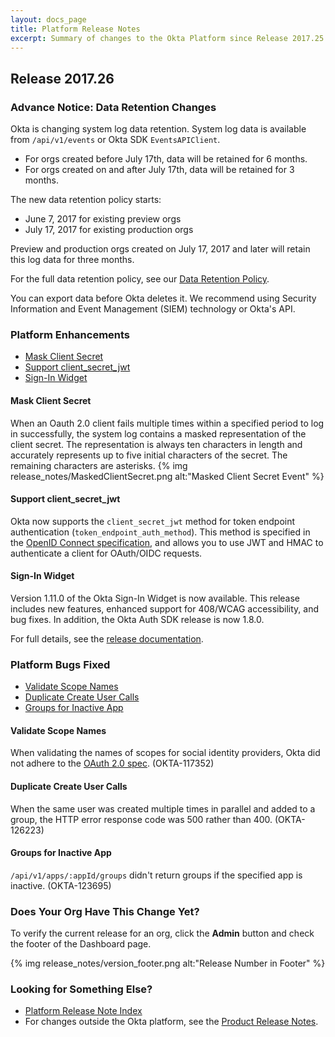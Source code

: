 ```yaml
---
layout: docs_page
title: Platform Release Notes
excerpt: Summary of changes to the Okta Platform since Release 2017.25
---
```


## Release 2017.26

### Advance Notice: Data Retention Changes

Okta is changing system log data retention. System log data is available from `/api/v1/events` or
Okta SDK `EventsAPIClient`.

* For orgs created before July 17th, data will be retained for 6 months.
* For orgs created on and after July 17th, data will be retained for 3 months.

The new data retention policy starts:

* June 7, 2017 for existing preview orgs
* July 17, 2017 for existing production orgs

Preview and production orgs created on July 17, 2017 and later will retain this log data for three months.

For the full data retention policy, see our [Data Retention Policy](https://support.okta.com/help/Documentation/Knowledge_Article/Okta-Data-Retention-Policy).

You can export data before Okta deletes it. We recommend using Security Information and Event Management (SIEM) technology or Okta's API. <!-- OKTA-125424 -->

 <!-- OKTA-125424 -->

### Platform Enhancements

* [Mask Client Secret](#mask-client-secret)
* [Support client_secret_jwt](#support-client_secret_jwt)
* [Sign-In Widget](#sign-in-widget)


#### Mask Client Secret
When an Oauth 2.0 client fails multiple times within a specified period to log in successfully, the system log contains a masked representation of the client secret. The representation is always ten characters in length and accurately represents up to five initial characters of the secret.
The remaining characters are asterisks.
{% img release_notes/MaskedClientSecret.png alt:"Masked Client Secret Event" %}
<!-- (OKTA-129694) -->

#### Support client_secret_jwt
Okta now supports the `client_secret_jwt` method for token endpoint authentication (`token_endpoint_auth_method`).
This method is specified in the [OpenID Connect specification](http://openid.net/specs/openid-connect-core-1_0.html#ClientAuthentication), and allows you to use JWT and HMAC to authenticate a client for OAuth/OIDC requests.
<!-- (OKTA-101074) -->

#### Sign-In Widget
Version 1.11.0 of the Okta Sign-In Widget is now available. This release includes new features,
enhanced support for 408/WCAG accessibility, and bug fixes. In addition, the Okta Auth SDK release is now 1.8.0.

For full details, see the
[release documentation](https://github.com/okta/okta-signin-widget/releases/tag/okta-signin-widget-1.11.0).
<!-- (OKTA-131204) -->


### Platform Bugs Fixed

* [Validate Scope Names](#validate-scope-names)
* [Duplicate Create User Calls](#duplicate-create-user-calls)
* [Groups for Inactive App](#groups-for-inactive-app)


#### Validate Scope Names
When validating the names of scopes for social identity providers,
Okta did not adhere to the [OAuth 2.0 spec](https://tools.ietf.org/html/rfc6749#section-3.3). (OKTA-117352)

#### Duplicate Create User Calls
When the same user was created multiple times in parallel and added to a group, the HTTP error response code was 500 rather than 400. (OKTA-126223)

#### Groups for Inactive App
`/api/v1/apps/:appId/groups` didn't return groups if the specified app is inactive. (OKTA-123695)

### Does Your Org Have This Change Yet?

To verify the current release for an org, click the **Admin** button and check the footer of the Dashboard page.

{% img release_notes/version_footer.png alt:"Release Number in Footer" %}

### Looking for Something Else?

* [Platform Release Note Index](platform-release-notes2016-index.html)
* For changes outside the Okta platform, see the [Product Release Notes](https://help.okta.com/en/prev/Content/Topics/ReleaseNotes/preview.htm).

